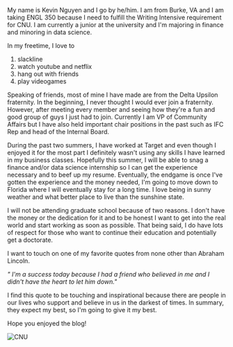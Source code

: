 My name is Kevin Nguyen and I go by he/him. I am from Burke, VA and I am taking ENGL 350 because I need to fulfill the Writing Intensive requirement for CNU. I am currently a junior at the university and I'm majoring in finance and minoring in data science. 

In my freetime, I love to 
1. slackline 
2. watch youtube and netflix
3. hang out with friends
4. play videogames

Speaking of friends, most of mine I have made are from the Delta Upsilon fraternity. In the beginning, I never thought I would ever join a fraternity. However, after meeting every member and seeing how they're a fun and good group of guys I just had to join. Currently I am VP of Community Affairs but I have also held important chair positions in the past such as IFC Rep and head of the Internal Board. 

During the past two summers, I have worked at Target and even though I enjoyed it for the most part I definitely wasn't using any skills I have learned in my business classes. Hopefully this summer, I will be able to snag a finance and/or data science internship so I can get the experience necessary and to beef up my resume. Eventually, the endgame is once I've gotten the experience and the money needed, I'm going to move down to Florida where I will eventually stay for a long time. I love being in sunny weather and what better place to live than the sunshine state. 

I will not be attending graduate school because of two reasons. I don't have the money or the dedication for it and to be honest I want to get into the real world and start working as soon as possible. That being said, I do have lots of respect for those who want to continue their education and potentially get a doctorate. 

I want to touch on one of my favorite quotes from none other than Abraham Lincoln. 

*" I'm a success today because I had a friend who believed in me and I didn't have the heart to let him down."*

I find this quote to be touching and inspirational because there are people in our lives who support and believe in us in the darkest of times. In summary, they expect my best, so I'm going to give it my best.

Hope you enjoyed the blog!


![CNU](https://kevinnguyen19.github.io/About-Me/images/CNU.jpeg)







